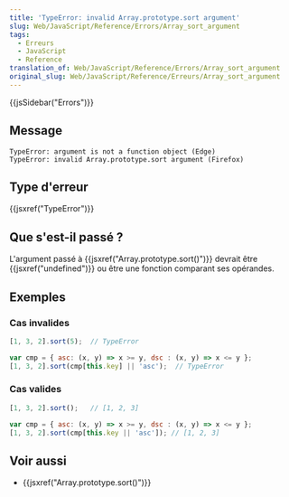 ```yaml
---
title: 'TypeError: invalid Array.prototype.sort argument'
slug: Web/JavaScript/Reference/Errors/Array_sort_argument
tags:
  - Erreurs
  - JavaScript
  - Reference
translation_of: Web/JavaScript/Reference/Errors/Array_sort_argument
original_slug: Web/JavaScript/Reference/Erreurs/Array_sort_argument
---
```

{{jsSidebar("Errors")}}

## Message

```
TypeError: argument is not a function object (Edge)
TypeError: invalid Array.prototype.sort argument (Firefox)
```

## Type d'erreur

{{jsxref("TypeError")}}

## Que s'est-il passé ?

L'argument passé à {{jsxref("Array.prototype.sort()")}} devrait être {{jsxref("undefined")}} ou être une fonction comparant ses opérandes.

## Exemples

### Cas invalides

```js example-bad
[1, 3, 2].sort(5);  // TypeError

var cmp = { asc: (x, y) => x >= y, dsc : (x, y) => x <= y };
[1, 3, 2].sort(cmp[this.key] || 'asc');  // TypeError
```

### Cas valides

```js example-good
[1, 3, 2].sort();   // [1, 2, 3]

var cmp = { asc: (x, y) => x >= y, dsc : (x, y) => x <= y };
[1, 3, 2].sort(cmp[this.key || 'asc']); // [1, 2, 3]
```

## Voir aussi

- {{jsxref("Array.prototype.sort()")}}
